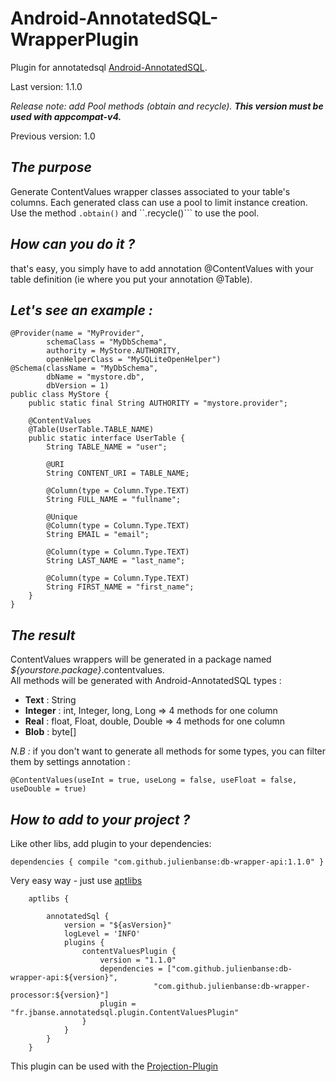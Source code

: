 Android-AnnotatedSQL-WrapperPlugin
==================================

Plugin for annotatedsql [Android-AnnotatedSQL][1].

Last version: 1.1.0

*Release note: add Pool methods (obtain and recycle). **This version must be used with appcompat-v4.***

Previous version: 1.0

*The purpose*
----------------

Generate ContentValues wrapper classes associated to your table's columns.
Each generated class can use a pool to limit instance creation. Use the method ``.obtain()`` and ``.recycle()``` to use the pool.

*How can you do it ?*
----------------
that's easy, you simply have to add annotation @ContentValues with your table definition (ie where you put your annotation @Table).

*Let's see an example :*
----------------------

```
@Provider(name = "MyProvider",
        schemaClass = "MyDbSchema",
        authority = MyStore.AUTHORITY,
        openHelperClass = "MySQLiteOpenHelper")
@Schema(className = "MyDbSchema",
        dbName = "mystore.db",
        dbVersion = 1)
public class MyStore {
    public static final String AUTHORITY = "mystore.provider";

    @ContentValues
    @Table(UserTable.TABLE_NAME)
    public static interface UserTable {
        String TABLE_NAME = "user";

        @URI
        String CONTENT_URI = TABLE_NAME;

        @Column(type = Column.Type.TEXT)
        String FULL_NAME = "fullname";

        @Unique
        @Column(type = Column.Type.TEXT)
        String EMAIL = "email";

        @Column(type = Column.Type.TEXT)
        String LAST_NAME = "last_name";

        @Column(type = Column.Type.TEXT)
        String FIRST_NAME = "first_name";
    }
}

```

*The result*
------------

ContentValues wrappers will be generated in a package named *${yourstore.package}*.contentvalues.  
All methods will be generated with Android-AnnotatedSQL types :

- **Text** : String
- **Integer** : int, Integer, long, Long => 4 methods for one column
- **Real** : float, Float, double, Double => 4 methods for one column
- **Blob** : byte[]

*N.B :* if you don't want to generate all methods for some types, you can filter them by settings annotation :

```
@ContentValues(useInt = true, useLong = false, useFloat = false, useDouble = true)
```

*How to add to your project ?*
----------------
Like other libs, add plugin to your dependencies:

`dependencies {
	compile "com.github.julienbanse:db-wrapper-api:1.1.0"
}`

Very easy way - just use [aptlibs][2] 

```
	aptlibs {

		annotatedSql {
			version = "${asVersion}"
			logLevel = 'INFO'
			plugins {
				contentValuesPlugin {
                	version = "1.1.0"
                	dependencies = ["com.github.julienbanse:db-wrapper-api:${version}",
                                "com.github.julienbanse:db-wrapper-processor:${version}"]
                	plugin = "fr.jbanse.annotatedsql.plugin.ContentValuesPlugin"
            	}
            }
		}
	}
```
This plugin can be used with the [Projection-Plugin][3]

[1]: https://github.com/hamsterksu/Android-AnnotatedSQL
[2]: https://github.com/hamsterksu/android-aptlibs-gradle-plugin
[3]: https://github.com/hamsterksu/annotatedsql-projection-plugin

